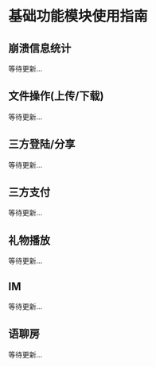 # 基础功能模块使用指南

## 崩溃信息统计

等待更新...

## 文件操作(上传/下载)

等待更新...

## 三方登陆/分享

等待更新...

## 三方支付

等待更新...

## 礼物播放

等待更新...

## IM

等待更新...

## 语聊房

等待更新...

